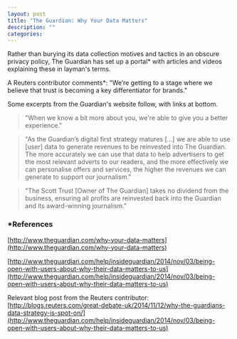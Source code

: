 ```yaml
---
layout: post
title: "The Guardian: Why Your Data Matters"
description: ""
categories: 
---
```



Rather than burying its data collection motives and tactics in an obscure privacy policy, The Guardian has set up a portal\* with articles and videos explaining these in layman's terms.

A Reuters contributor comments\*: "We’re getting to a stage where we believe that trust is becoming a key differentiator for brands."

Some excerpts from the Guardian's website follow, with links at bottom.

>"When we know a bit more about you, we're able to give you a better experience."

>"As the Guardian’s digital first strategy matures [...] we are able to use [user] data to generate revenues to be reinvested into The Guardian. The more accurately we can use that data to help advertisers to get the most relevant adverts to our readers, and the more effectively we can personalise offers and services, the higher the revenues we can generate to support our journalism."

>"The Scott Trust [Owner of The Guardian] takes no dividend from the business, ensuring all profits are reinvested back into the Guardian and its award-winning journalism."


### *References
[http://www.theguardian.com/why-your-data-matters](http://www.theguardian.com/why-your-data-matters)


[http://www.theguardian.com/help/insideguardian/2014/nov/03/being-open-with-users-about-why-their-data-matters-to-us](http://www.theguardian.com/help/insideguardian/2014/nov/03/being-open-with-users-about-why-their-data-matters-to-us)


Relevant blog post from the Reuters contributor:  
[http://blogs.reuters.com/great-debate-uk/2014/11/12/why-the-guardians-data-strategy-is-spot-on/](http://www.theguardian.com/help/insideguardian/2014/nov/03/being-open-with-users-about-why-their-data-matters-to-us)


